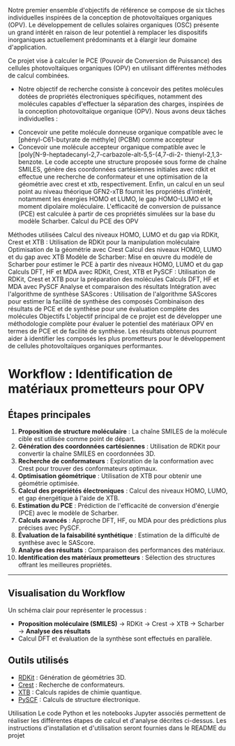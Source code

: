 Notre premier ensemble d'objectifs de référence se compose de six tâches individuelles inspirées de la conception de photovoltaïques organiques (OPV). Le développement de cellules solaires organiques (OSC) présente un grand intérêt en raison de leur potentiel à remplacer les dispositifs inorganiques actuellement prédominants et à élargir leur domaine d'application.

Ce projet vise à calculer le PCE (Pouvoir de Conversion de Puissance) des cellules photovoltaïques organiques (OPV) en utilisant différentes méthodes de calcul combinées.

*  Notre objectif de recherche consiste à concevoir des petites molécules dotées de propriétés électroniques spécifiques, notamment des molécules capables d'effectuer la séparation des charges, inspirées de la conception photovoltaïque organique (OPV). Nous avons deux tâches individuelles :

- Concevoir une petite molécule donneuse organique compatible avec le [phényl-C61-butyrate de méthyle] (PCBM) comme accepteur
- Concevoir une molécule accepteur organique compatible avec le [poly[N-9-heptadecanyl-2,7-carbazole-alt-5,5-(4,7-di-2- thienyl-2,1,3-benzote.
Le code accepte une structure proposée sous forme de chaîne SMILES, génère des coordonnées cartésiennes initiales avec rdkit et effectue une recherche de conformateur et une optimisation de la géométrie avec crest et xtb, respectivement. Enfin, un calcul en un seul point au niveau théorique GFN2-xTB fournit les propriétés d'intérêt, notamment les énergies HOMO et LUMO, le gap HOMO-LUMO et le moment dipolaire moléculaire. L'efficacité de conversion de puissance (PCE) est calculée à partir de ces propriétés simulées sur la base du modèle Scharber.
Calcul du PCE des OPV


Méthodes utilisées
Calcul des niveaux HOMO, LUMO et du gap via RDKit, Crest et XTB :
Utilisation de RDKit pour la manipulation moléculaire
Optimisation de la géométrie avec Crest
Calcul des niveaux HOMO, LUMO et du gap avec XTB
Modèle de Scharber:
Mise en œuvre du modèle de Scharber pour estimer le PCE à partir des niveaux HOMO, LUMO et du gap
Calculs DFT, HF et MDA avec RDKit, Crest, XTB et PySCF :
Utilisation de RDKit, Crest et XTB pour la préparation des molécules
Calculs DFT, HF et MDA avec PySCF
Analyse et comparaison des résultats
Intégration avec l'algorithme de synthèse SAScores :
Utilisation de l'algorithme SAScores pour estimer la facilité de synthèse des composés
Combinaison des résultats de PCE et de synthèse pour une évaluation complète des molécules
Objectifs
L'objectif principal de ce projet est de développer une méthodologie complète pour évaluer le potentiel des matériaux OPV en termes de PCE et de facilité de synthèse. Les résultats obtenus pourront aider à identifier les composés les plus prometteurs pour le développement de cellules photovoltaïques organiques performantes.
# Workflow : Identification de matériaux prometteurs pour OPV

## Étapes principales

1. **Proposition de structure moléculaire** : La chaîne SMILES de la molécule cible est utilisée comme point de départ.
2. **Génération des coordonnées cartésiennes** : Utilisation de RDKit pour convertir la chaîne SMILES en coordonnées 3D.
3. **Recherche de conformateurs** : Exploration de la conformation avec Crest pour trouver des conformateurs optimaux.
4. **Optimisation géométrique** : Utilisation de XTB pour obtenir une géométrie optimisée.
5. **Calcul des propriétés électroniques** : Calcul des niveaux HOMO, LUMO, et gap énergétique à l'aide de XTB.
6. **Estimation du PCE** : Prédiction de l'efficacité de conversion d'énergie (PCE) avec le modèle de Scharber.
7. **Calculs avancés** : Approche DFT, HF, ou MDA pour des prédictions plus précises avec PySCF.
8. **Évaluation de la faisabilité synthétique** : Estimation de la difficulté de synthèse avec le SAScore.
9. **Analyse des résultats** : Comparaison des performances des matériaux.
10. **Identification des matériaux prometteurs** : Sélection des structures offrant les meilleures propriétés.

---

## Visualisation du Workflow

Un schéma clair pour représenter le processus :
- **Proposition moléculaire (SMILES)** → RDKit → Crest → XTB → Scharber → **Analyse des résultats**
- Calcul DFT et évaluation de la synthèse sont effectués en parallèle.

## Outils utilisés
- [RDKit](https://www.rdkit.org/) : Génération de géométries 3D.
- [Crest](https://www.crest-repo.de/) : Recherche de conformateurs.
- [XTB](https://xtb-docs.readthedocs.io/) : Calculs rapides de chimie quantique.
- [PySCF](https://pyscf.org/) : Calculs de structure électronique.

Utilisation
Le code Python et les notebooks Jupyter associés permettent de réaliser les différentes étapes de calcul et d'analyse décrites ci-dessus. Les instructions d'installation et d'utilisation seront fournies dans le README du projet
